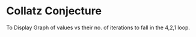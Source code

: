 # Collatz Conjecture
 To Display Graph of values vs their no. of iterations to fall in the 4,2,1 loop.
